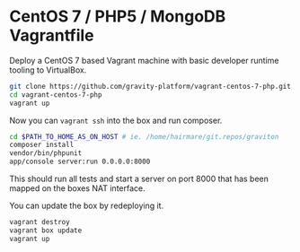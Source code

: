 # CentOS 7 / PHP5 / MongoDB Vagrantfile

Deploy a CentOS 7 based Vagrant machine with basic developer runtime tooling to VirtualBox.

```bash
git clone https://github.com/gravity-platform/vagrant-centos-7-php.git
cd vagrant-centos-7-php
vagrant up
```

Now you can ``vagrant ssh`` into the box and run composer.

```bash
cd $PATH_TO_HOME_AS_ON_HOST # ie. /home/hairmare/git.repos/graviton
composer install
vendor/bin/phpunit
app/console server:run 0.0.0.0:8000
```

This should run all tests and start a server on port 8000 that has been mapped on the boxes NAT interface.

You can update the box by redeploying it.

```bash
vagrant destroy
vagrant box update
vagrant up
```

